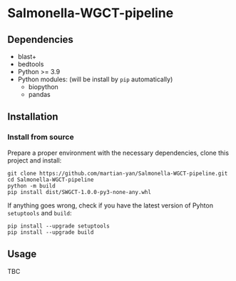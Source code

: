 # Salmonella-WGCT-pipeline

## Dependencies

- blast+
- bedtools
- Python >= 3.9
- Python modules: (will be install by `pip` automatically)
    - biopython
    - pandas

## Installation

### Install from source

Prepare a proper environment with the necessary dependencies, clone this project and install:

```
git clone https://github.com/martian-yan/Salmonella-WGCT-pipeline.git
cd Salmonella-WGCT-pipeline
python -m build
pip install dist/SWGCT-1.0.0-py3-none-any.whl
```

If anything goes wrong, check if you have the latest version of Pyhton `setuptools` and `build`:

```
pip install --upgrade setuptools
pip install --upgrade build
```

## Usage

TBC